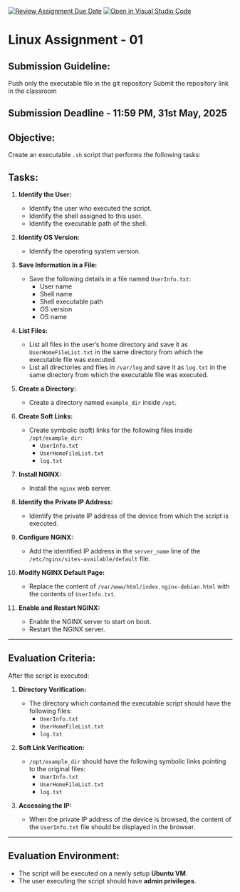 [![Review Assignment Due Date](https://classroom.github.com/assets/deadline-readme-button-22041afd0340ce965d47ae6ef1cefeee28c7c493a6346c4f15d667ab976d596c.svg)](https://classroom.github.com/a/0f0kctax)
[![Open in Visual Studio Code](https://classroom.github.com/assets/open-in-vscode-2e0aaae1b6195c2367325f4f02e2d04e9abb55f0b24a779b69b11b9e10269abc.svg)](https://classroom.github.com/online_ide?assignment_repo_id=19638652&assignment_repo_type=AssignmentRepo)
# Linux Assignment - 01

## Submission Guideline:
Push only the executable file in the git repository
Submit the repository link in the classroom

## Submission Deadline - 11:59 PM, 31st May, 2025 

## Objective:

Create an executable `.sh` script that performs the following tasks:

## Tasks:

1. **Identify the User:**
   - Identify the user who executed the script.
   - Identify the shell assigned to this user.
   - Identify the executable path of the shell.

2. **Identify OS Version:**
   - Identify the operating system version.

3. **Save Information in a File:**
   - Save the following details in a file named `UserInfo.txt`:
     - User name
     - Shell name
     - Shell executable path
     - OS version
     - OS name

4. **List Files:**
   - List all files in the user’s home directory and save it as `UserHomeFileList.txt` in the same directory from which the executable file was executed.
   - List all directories and files in `/var/log` and save it as `log.txt` in the same directory from which the executable file was executed.

5. **Create a Directory:**
   - Create a directory named `example_dir` inside `/opt`.

6. **Create Soft Links:**
   - Create symbolic (soft) links for the following files inside `/opt/example_dir`:
     - `UserInfo.txt`
     - `UserHomeFileList.txt`
     - `log.txt`

7. **Install NGINX:**
   - Install the `nginx` web server.

8. **Identify the Private IP Address:**
   - Identify the private IP address of the device from which the script is executed.

9. **Configure NGINX:**
   - Add the identified IP address in the `server_name` line of the `/etc/nginx/sites-available/default` file.

10. **Modify NGINX Default Page:**
    - Replace the content of `/var/www/html/index.nginx-debian.html` with the contents of `UserInfo.txt`.

11. **Enable and Restart NGINX:**
    - Enable the NGINX server to start on boot.
    - Restart the NGINX server.

---

## Evaluation Criteria:

After the script is executed:

1. **Directory Verification:**
   - The directory which contained the executable script should have the following files:
     - `UserInfo.txt`
     - `UserHomeFileList.txt`
     - `log.txt`

2. **Soft Link Verification:**
   - `/opt/example_dir` should have the following symbolic links pointing to the original files:
     - `UserInfo.txt`
     - `UserHomeFileList.txt`
     - `log.txt`

3. **Accessing the IP:**
   - When the private IP address of the device is browsed, the content of the `UserInfo.txt` file should be displayed in the browser.

---

## Evaluation Environment:

- The script will be executed on a newly setup **Ubuntu VM**.
- The user executing the script should have **admin privileges**.
